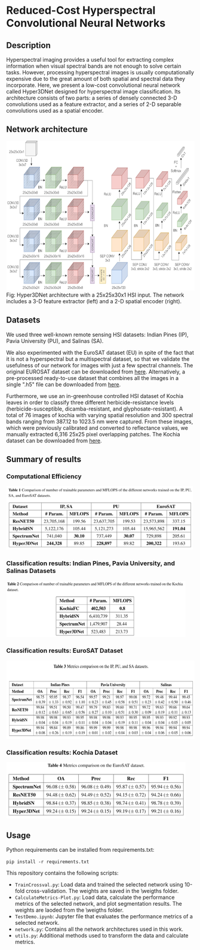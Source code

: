 # Reduced-Cost Hyperspectral Convolutional Neural Networks

## Description

Hyperspectral imaging provides a useful tool for extracting complex information when visual spectral bands are not enough to solve certain tasks. However, processing hyperspectral images is usually computationally expensive due to the great amount of both spatial and spectral data they incorporate.
Here, we present a low-cost convolutional neural network called Hyper3DNet designed for hyperspectral image classification. Its architecture consists of two parts: a series of densely connected 3-D convolutions used as a feature extractor, and a series of 2-D separable convolutions used as a spatial encoder.

## Network architecture

<img src=https://github.com/GiorgioMorales/hyper3dnet/blob/master/Network.png alt="alt text" width=700 height=400>
Fig: Hyper3DNet architecture with a 25x25x30x1 HSI input. The network includes a 3-D feature extractor (left) and a 2-D spatial encoder (right).

## Datasets

We used three well-known remote sensing HSI datasets: Indian Pines (IP), Pavia University (PU), and Salinas (SA). 

We also experimented with the EuroSAT dataset (EU) in spite of the fact that it is not a hyperspectral but a multispectral dataset, 
so that we validate the usefulness of our network for images with just a few spectral channels. The original EUROSAT dataset can be downloaded from 
[here](https://github.com/phelber/EuroSAT). Alternatively, a pre-processed ready-to-use dataset that combines all the images in a single ".h5" file can be downloaded from
[here](https://montana.box.com/s/wqakb91vp3fwe272ctx88n791s4gnqvj).

Furthermore, we use an in-greenhouse controlled HSI dataset of Kochia leaves in order to classify three different herbicide-resistance levels (herbicide-susceptible, dicamba-resistant, and glyphosate-resistant). 
A total of 76 images of kochia with varying spatial resolution and 300 spectral bands ranging from 387.12 to 1023.5 nm were captured. From these images, which were previously calibrated and converted to reflectance values, we manually extracted 6,316 25x25 pixel overlapping patches. The Kochia dataset can be downloaded from [here](https://montana.box.com/s/mhpi7mxlw68abb616v0zl9t03zfwue63).

## Summary of results

### Computational Efficiency

<img src=https://github.com/GiorgioMorales/hyper3dnet/blob/master/results/table1.png alt="alt text" width=500 height=170>

### Classification results: Indian Pines, Pavia University, and Salinas Datasets

<img src=https://github.com/GiorgioMorales/hyper3dnet/blob/master/results/table2.png alt="alt text" width=480 height=150>

### Classification results: EuroSAT Dataset

<img src=https://github.com/GiorgioMorales/hyper3dnet/blob/master/results/table3.png alt="alt text" width=550 height=210>

### Classification results: Kochia Dataset

<img src=https://github.com/GiorgioMorales/hyper3dnet/blob/master/results/table4.png alt="alt text" width=480 height=150>

## Usage

Python requirements can be installed from requirements.txt:

`pip install -r requirements.txt`

This repository contains the following scripts:

* `TrainCrossval.py`: Load data and trained the selected network using 10-fold cross-validation. The weights are saved in the \weigths folder.
* `CalculateMetrics-Plot.py`: Load data, calculate the performance metrics of the selected network, and plot segmentation results. The weights are laoded from the \weigths folder.
* `TestDemo.ipynb`: Jupyter file that evaluates the performance metrics of a selected network.
* `network.py`: Contains all the network architectures used in this work.
* `utils.py`: Additional methods used to transform the data and calculate metrics.
